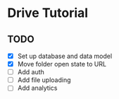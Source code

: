 # Drive Tutorial

## TODO
- [x] Set up database and data model
- [x] Move folder open state to URL
- [ ] Add auth
- [ ] Add file uploading
- [ ] Add analytics